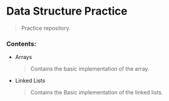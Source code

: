 # Data Structure Practice
>Practice repository.
### Contents:
* Arrays
    >Contains the basic implementation of the array.
* Linked Lists
    >Contains the Basic implementation of the linked lists.
